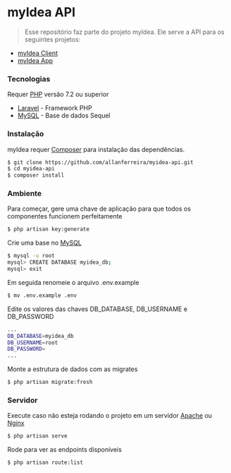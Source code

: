 # myIdea API
> Esse repositório faz parte do projeto myIdea.
> Ele serve a API para os seguintes projetos:
 - [myIdea Client]
 - [myIdea App]
 
### Tecnologias
Requer [PHP] versão 7.2 ou superior
* [Laravel] - Framework PHP
* [MySQL] - Base de dados Sequel

### Instalação
 myIdea requer [Composer] para instalação das dependências.

```sh
$ git clone https://github.com/allanferreira/myidea-api.git
$ cd myidea-api
$ composer install
```
### Ambiente
Para começar, gere uma chave de aplicação para que todos os componentes funcionem perfeitamente
```sh
$ php artisan key:generate
```
Crie uma base no [MySQL]
```sh
$ mysql -u root
mysql> CREATE DATABASE myidea_db;
mysql> exit
```
Em seguida renomeie o arquivo .env.example
```sh
$ mv .env.example .env
```
Edite os valores das chaves DB_DATABASE, DB_USERNAME e DB_PASSWORD
```sh
...
DB_DATABASE=myidea_db
DB_USERNAME=root
DB_PASSWORD=
...
```
Monte a estrutura de dados com as migrates
```sh
$ php artisan migrate:fresh
```
### Servidor
Execute caso não esteja rodando o projeto em um servidor [Apache] ou [Nginx]
```sh
$ php artisan serve
```
Rode para ver as endpoints disponíveis
```sh
$ php artisan route:list
```
[PHP]: <http://www.php.net/>
[Apache]: <https://www.apache.org/>
[Nginx]: <https://www.nginx.com/>
[Composer]: <https://getcomposer.org/>
[myIdea Client]: <https://github.com/allanferreira/myidea-client>
[myIdea App]: <https://github.com/allanferreira/myidea-app>
[Eloquent]: <https://laravel.com/docs/5.7/eloquent>
[MySQL]: <https://www.mysql.com/>
[Laravel]: <https://laravel.com/>